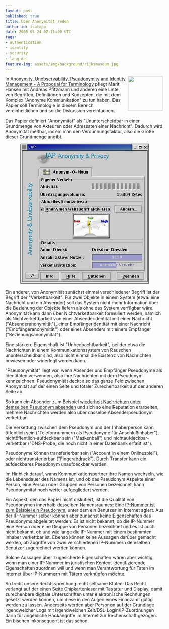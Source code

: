 ```yaml
---
layout: post
published: true
title: Über Anonymität reden
author-id: isotopp
date: 2005-05-24 02:15:00 UTC
tags:
- authentication
- identity
- security
- lang_de
feature-img: assets/img/background/rijksmuseum.jpg
---
```

<a href='/uploads/zorro.jpg'><img width='110' height='110' border='0' hspace='5' align='right' src='/uploads/zorro.serendipityThumb.jpg' alt='' /></a> In <a href="http://www.freehaven.net/anonbib/cache/terminology.pdf">Anonymity, Unobservability, Pseudonymity and Identity Management - A Proposal for Terminology</a> pflegt Marit Hansen mit Andreas Pfitzmann und anderen eine Liste von Begriffen, Definitionen und Konzepten, die mit dem Komplex "Anonyme Kommunikation" zu tun haben. Das Papier soll Terminologie in diesem Bereich vereinheitlichen und so die Diskussion vereinfachen.



Das Papier definiert "Anonymität" als "Ununterscheidbar in einer Grundmenge von Akteuren oder Adressaten einer Nachricht". Dadurch wird Anonymität meßbar, indem man den Verdünnungsfaktor, also die Größe dieser Grundmenge angibt.

<div align='center'><img width='408' height='444' border='0' hspace='5' src='/uploads/jap_screen.jpg' alt='' /></div>

Ein anderer, von Anonymität zunächst einmal verschiedener Begriff ist der Begriff der "Verkettbarkeit": Für zwei Objekte in einem System (etwa: eine Nachricht und ein Absender) soll das System nicht mehr Information über die Beziehung der Objekte liefern als ohne das System verfügbar wäre. Anonymität kann dann über Nichtverkettbarkeit formuliert werden, nämlich als Nichtverkettbarkeit von einer Absenderidentität mit einer Nachricht ("Absenderanonymität"), einer Empfängeridentität mit einer Nachricht ("Empfängeranonymität") oder eines Absenders mit einem Empfänger ("Beziehungsanonymität").

Eine stärkere Eigenschaft ist "Unbeobachtbarkeit", bei der etwa die Nachrichten in einem Kommunikationssystem von Rauschen ununterscheidbar sind, also nicht einmal die Existenz von Nachrichten bewiesen oder widerlegt werden kann.

"Pseudonymität" liegt vor, wenn Absender und Empfänger Pseudonyme als Identitäten verwenden, also ihre Nachrichten mit dem Pseudonym kennzeichnen. Pseudonymität deckt also das ganze Feld zwischen Anonymität auf der einen Seite und totaler Zurechenbarkeit auf der anderen Seite ab.

So kann ein Absender zum Beispiel <a href="http://groups-beta.google.com/groups?q=author:huerbine&scoring=d">wiederholt Nachrichten unter demselben Pseudonym absenden</a> und sich so eine Reputation erarbeiten, mehrere Nachrichten werden also über dasselbe Absenderpseudonym verkettbar.

Die Verkettung zwischen dem Pseudonym und der Inhaberperson kann öffentlich sein ("Telefonnummern als Pseudonyme für Anschlußinhaber"), nichtöffentlich-aufdeckbar sein ("Maskenball") und nichtaufdeckbar-verkettbar ("DNS-Probe, die noch nicht in einer Datenbank erfaßt ist").

Pseudonyme können transferierbar sein ("Account in einem Onlinespiel"), oder nichttransferierbar ("Fingerabdruck"). Durch Transfer kann ein aufdeckbares Pseudonym unaufdeckbar werden.

Im Hinblick darauf, wann Kommunikationspartner ihre Namen wechseln, wie die Lebensdauer des Namens ist, und ob das Pseudonym Aspekte einer Person, eine Person oder Gruppen von Personen bezeichnet, kann Pseudonymität noch weiter aufgegliedert werden.

Ein Aspekt, den das Papier nicht diskutiert, ist die Qualität von Pseudonymen innerhalb desselben Namensraumes: Eine <a href="http://blog.koehntopp.de/archives/813-Identifizierung-durch-IP.html">IP-Nummer ist zum Beispiel ein Pseudonym</a>, unter dem ein Benutzer im Internet agiert. Aus der IP-Nummer selber können aber zunächst keine Eigenschaften des Pseudonyms abgeleitet werden: Es ist nicht bekannt, ob die IP-Nummer eine Person oder eine Gruppe von Personen bezeichnet und es ist auch nicht bekannt, ob und wie lange die IP-Nummer mit einem bestimmten Inhaber verkettbar ist. Ebenso können keine Aussagen darüber gemacht werden, ob Zugriffe von zwei verschiedenen IP-Nummern demselben Benutzer zugerechnet werden können.

Solche Aussagen über zugesicherte Eigenschaften wären aber wichtig, wenn man einer IP-Nummer im juristischen Kontext identifizierende Eigenschaften zuordnen will und wenn man Verantwortung für Taten im Internet über IP-Nummern mit Tätern verknüpfen möchte.

So treibt unsere Rechtssprechung recht seltsame Blüten: Das Recht verlangt auf der einen Seite Chipkartenleser mit Tastatur und Display, damit zurechenbare digitale Unterschriften unter elektronische Rechnungen gesetzt werden können, um diese in den Augen eines Finanzamt gültig werden zu lassen. Anderseits werden aber Personen auf der Grundlage irgendwelcher Logs mit irgendwelchen Zeit/DSL-Login/IP-Zuordnungen darin für angebliche Hackangriffe im Internet zur Rechenschaft gezogen. Ein bischen inkonsequent ist das schon.
